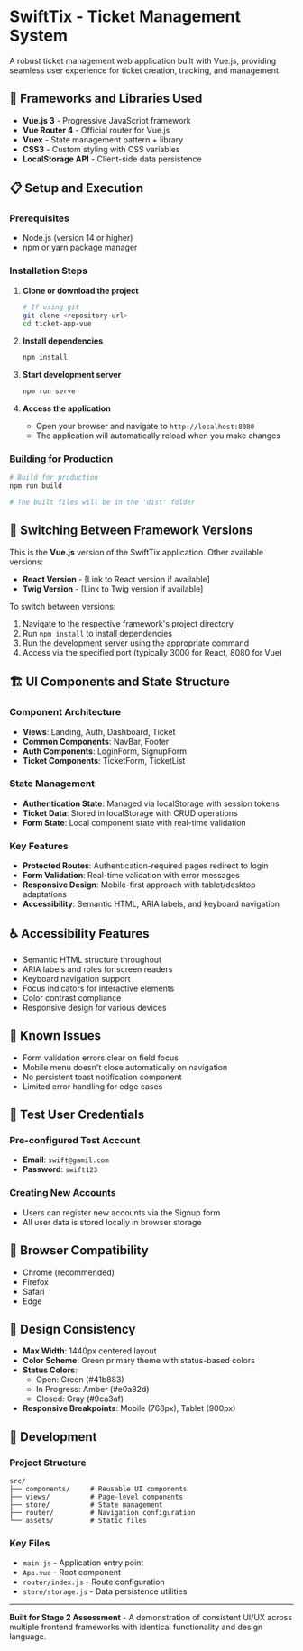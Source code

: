 # SwiftTix - Ticket Management System

A robust ticket management web application built with Vue.js, providing seamless user experience for ticket creation, tracking, and management.

## 🚀 Frameworks and Libraries Used

- **Vue.js 3** - Progressive JavaScript framework
- **Vue Router 4** - Official router for Vue.js
- **Vuex** - State management pattern + library
- **CSS3** - Custom styling with CSS variables
- **LocalStorage API** - Client-side data persistence

## 📋 Setup and Execution

### Prerequisites
- Node.js (version 14 or higher)
- npm or yarn package manager

### Installation Steps

1. **Clone or download the project**
   ```bash
   # If using git
   git clone <repository-url>
   cd ticket-app-vue
   ```

2. **Install dependencies**
   ```bash
   npm install
   ```

3. **Start development server**
   ```bash
   npm run serve
   ```

4. **Access the application**
   - Open your browser and navigate to `http://localhost:8080`
   - The application will automatically reload when you make changes

### Building for Production

```bash
# Build for production
npm run build

# The built files will be in the 'dist' folder
```

## 🔄 Switching Between Framework Versions

This is the **Vue.js** version of the SwiftTix application. Other available versions:

- **React Version** - [Link to React version if available]
- **Twig Version** - [Link to Twig version if available]

To switch between versions:
1. Navigate to the respective framework's project directory
2. Run `npm install` to install dependencies
3. Run the development server using the appropriate command
4. Access via the specified port (typically 3000 for React, 8080 for Vue)

## 🏗️ UI Components and State Structure

### Component Architecture
- **Views**: Landing, Auth, Dashboard, Ticket
- **Common Components**: NavBar, Footer
- **Auth Components**: LoginForm, SignupForm
- **Ticket Components**: TicketForm, TicketList

### State Management
- **Authentication State**: Managed via localStorage with session tokens
- **Ticket Data**: Stored in localStorage with CRUD operations
- **Form State**: Local component state with real-time validation

### Key Features
- **Protected Routes**: Authentication-required pages redirect to login
- **Form Validation**: Real-time validation with error messages
- **Responsive Design**: Mobile-first approach with tablet/desktop adaptations
- **Accessibility**: Semantic HTML, ARIA labels, and keyboard navigation

## ♿ Accessibility Features

- Semantic HTML structure throughout
- ARIA labels and roles for screen readers
- Keyboard navigation support
- Focus indicators for interactive elements
- Color contrast compliance
- Responsive design for various devices

## 🐛 Known Issues

- Form validation errors clear on field focus
- Mobile menu doesn't close automatically on navigation
- No persistent toast notification component
- Limited error handling for edge cases

## 🔐 Test User Credentials

### Pre-configured Test Account
- **Email**: `swift@gamil.com`
- **Password**: `swift123`

### Creating New Accounts
- Users can register new accounts via the Signup form
- All user data is stored locally in browser storage

## 📱 Browser Compatibility

- Chrome (recommended)
- Firefox
- Safari
- Edge

## 🎨 Design Consistency

- **Max Width**: 1440px centered layout
- **Color Scheme**: Green primary theme with status-based colors
- **Status Colors**: 
  - Open: Green (#41b883)
  - In Progress: Amber (#e0a82d)
  - Closed: Gray (#9ca3af)
- **Responsive Breakpoints**: Mobile (768px), Tablet (900px)

## 🔧 Development

### Project Structure
```
src/
├── components/     # Reusable UI components
├── views/          # Page-level components  
├── store/          # State management
├── router/         # Navigation configuration
└── assets/         # Static files
```

### Key Files
- `main.js` - Application entry point
- `App.vue` - Root component
- `router/index.js` - Route configuration
- `store/storage.js` - Data persistence utilities

---

**Built for Stage 2 Assessment** - A demonstration of consistent UI/UX across multiple frontend frameworks with identical functionality and design language.
